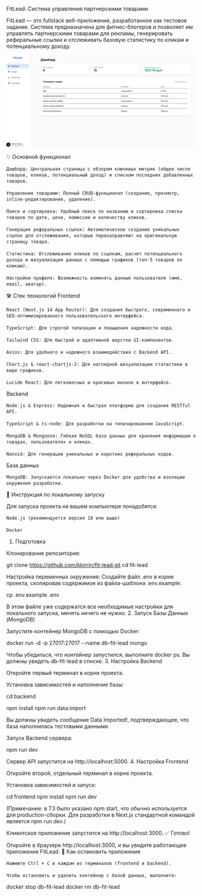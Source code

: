 FitLead: Система управления партнерскими товарами

FitLead — это fullstack веб-приложение, разработанное как тестовое задание. Система предназначена для фитнес-блогеров и позволяет им управлять партнерскими товарами для рекламы, генерировать реферальные ссылки и отслеживать базовую статистику по кликам и потенциальному доходу.

![alt text](./screenshot.png)

✨ Основной функционал

    Дашборд: Центральная страница с обзором ключевых метрик (общее число товаров, кликов, потенциальный доход) и списком последних добавленных товаров.

    Управление товарами: Полный CRUD-функционал (создание, просмотр, inline-редактирование, удаление).

    Поиск и сортировка: Удобный поиск по названию и сортировка списка товаров по дате, цене, комиссии и количеству кликов.

    Генерация реферальных ссылок: Автоматическое создание уникальных ссылок для отслеживания, которые перенаправляют на оригинальную страницу товара.

    Статистика: Отслеживание кликов по ссылкам, расчет потенциального дохода и визуализация данных с помощью графиков (топ-5 товаров по кликам).

    Настройки профиля: Возможность изменять данные пользователя (имя, email, аватар).

🛠️ Стек технологий
Frontend

    React (Next.js 14 App Router): Для создания быстрого, современного и SEO-оптимизированного пользовательского интерфейса.

    TypeScript: Для строгой типизации и повышения надежности кода.

    Tailwind CSS: Для быстрой и адаптивной верстки UI-компонентов.

    Axios: Для удобного и надежного взаимодействия с Backend API.

    Chart.js & react-chartjs-2: Для наглядной визуализации статистики в виде графиков.

    Lucide React: Для легковесных и красивых иконок в интерфейсе.

Backend

    Node.js & Express: Надежная и быстрая платформа для создания RESTful API.

    TypeScript & ts-node: Для разработки на типизированном JavaScript.

    MongoDB & Mongoose: Гибкая NoSQL база данных для хранения информации о товарах, пользователях и кликах.

    Nanoid: Для генерации уникальных и коротких реферальных кодов.

База данных

    MongoDB: Запускается локально через Docker для удобства и изоляции окружения разработки.

🚀 Инструкция по локальному запуску

Для запуска проекта на вашем компьютере понадобятся:

    Node.js (рекомендуется версия 18 или выше)

    Docker

1. Подготовка

Клонирование репозитория:
      
git clone https://github.com/kkirrin/fit-lead.git
cd fit-lead

    

Настройка переменных окружения:
Создайте файл .env в корне проекта, скопировав содержимое из файла-шаблона .env.example:
      
cp .env.example .env

    

В этом файле уже содержатся все необходимые настройки для локального запуска, менять ничего не нужно.
2. Запуск Базы Данных (MongoDB)

Запустите контейнер MongoDB с помощью Docker:
      
docker run -d -p 27017:27017 --name db-fit-lead mongo

    

Чтобы убедиться, что контейнер запустился, выполните docker ps. Вы должны увидеть db-fit-lead в списке.
3. Настройка Backend

Откройте первый терминал в корне проекта.

Установка зависимостей и наполнение базы:
      
cd backend

npm install
npm run data:import

    

Вы должны увидеть сообщение Data Imported!, подтверждающее, что база наполнилась тестовыми данными.

Запуск Backend сервера:

      
npm run dev

    

Сервер API запустится на http://localhost:5000.
4. Настройка Frontend

Откройте второй, отдельный терминал в корне проекта.

Установка зависимостей и запуск:
      
cd frontend
npm install
npm run dev

    

(Примечание: в ТЗ было указано npm start, что обычно используется для production-сборки. Для разработки в Next.js стандартной командой является npm run dev.)

Клиентское приложение запустится на http://localhost:3000.
✅ Готово!

Откройте в браузере http://localhost:3000, и вы увидите работающее приложение FitLead.
🛑 Как остановить приложение

    Нажмите Ctrl + C в каждом из терминалов (frontend и backend).

    Чтобы остановить и удалить контейнер с базой данных, выполните:

docker stop db-fit-lead
docker rm db-fit-lead

    
